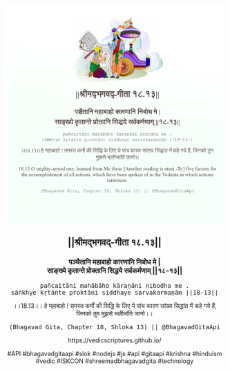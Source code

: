 <img src="../../asset/BG_18_13.png"/>
<center><h2>||श्रीमद्‍भगवद्‍-गीता १८.१३||</h2>
<h3>पञ्चैतानि महाबाहो कारणानि निबोध मे |<br/>साङ्ख्ये कृतान्ते प्रोक्तानि सिद्धये सर्वकर्मणाम् ||१८-१३||</h3>
<pre>pañcaitāni mahābāho kāraṇāni nibodha me .<br/>sāṅkhye kṛtānte proktāni siddhaye sarvakarmaṇām ||18-13||</pre>
<p>।।18.13।। हे महाबाहो ! समस्त कर्मों की सिद्धि के लिए ये पांच कारण सांख्य सिद्धांत में कहे गये हैं, जिनको तुम मुझसे भलीभांति जानो।।</p>
<pre>(Bhagavad Gita, Chapter 18, Shloka 13) || @BhagavadGitaApi</pre><p>https://vedicscriptures.github.io/</p><p>#API #bhagavadgitaapi #slok #nodejs #js #api #gitaapi #krishna #hinduism #vedic #ISKCON #shreemadbhagavadgita #technology</p></center>